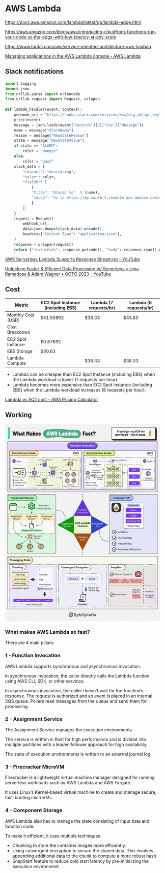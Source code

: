 # AWS Lambda

https://docs.aws.amazon.com/lambda/latest/dg/lambda-edge.html

https://aws.amazon.com/blogs/aws/introducing-cloudfront-functions-run-your-code-at-the-edge-with-low-latency-at-any-scale

https://www.toptal.com/aws/service-oriented-architecture-aws-lambda

[Managing applications in the AWS Lambda console - AWS Lambda](https://docs.aws.amazon.com/lambda/latest/dg/applications-console.html)

## Slack notifications

```python
import logging
import json
from urllib.parse import urlencode
from urllib.request import Request, urlopen

def lambda_handler(event, context):
    webhook_url = "https://hooks.slack.com/services/xxx/org_id/api_key"
    print(event)
    message = json.loads(event["Records"][0]["Sns"]["Message"])
    name = message["AlarmName"]
    reason = message["NewStateReason"]
    state = message["NewStateValue"]
    if state == "ALARM":
        color = "danger"
    else:
        color = "good"
    slack_data = {
        "channel": "monitoring",
        "color": color,
        "fields": [
            {
            "title": "Alarm: %s"  % (name),
            "value": "%s \n https://ap-south-1.console.aws.amazon.com/cloudwatch/home?region=ap-south-1#alarmsV2:alarm/%s?" % (reason, name),
            }
        ]
    }
    request = Request(
        webhook_url,
        data=json.dumps(slack_data).encode(),
        headers={"Content-Type": "application/json"},
    )
    response = urlopen(request)
    return {"statusCode": response.getcode(), "body": response.read().decode()}
```

[AWS Serverless Lambda Supports Response Streaming - YouTube](https://www.youtube.com/watch?v=iwX9dYrcL1k&ab_channel=HusseinNasser)

[Unlocking Faster & Efficient Data Processing w/ Serverless • Uma Ramadoss & Adam Wagner • GOTO 2023 - YouTube](https://www.youtube.com/watch?v=Mbt78pAfuOs&ab_channel=GOTOConferences)

## Cost

| Metric             | EC2 Spot Instance (including EBS) | Lambda (7 requests/hr) | Lambda (8 requests/hr) |
| ------------------ | --------------------------------- | ---------------------- | ---------------------- |
| Monthly Cost (USD) | $41.50892                         | $38.33                 | $43.80                 |
| Cost Breakdown     |                                   |                        |                        |
| EC2 Spot Instance  | $0.87892                          |                        |                        |
| EBS Storage        | $40.63                            |                        |                        |
| Lambda Compute     |                                   | $38.33                 | $38.33                 |

- Lambda can be cheaper than EC2 Spot Instance (including EBS) when the Lambda workload is lower (7 requests per hour).
- Lambda becomes more expensive than EC2 Spot Instance (including EBS) when the Lambda workload increases (8 requests per hour).

[Lambda vs EC2 cost - AWS Pricing Calculator](https://calculator.aws/#/estimate?id=aaae8951c6dbd405046d9682f381355fe1d1fe10)

## Working

![What makes aws lambda fast](../../../media/Pasted%20image%2020240924013035.jpg)

### What makes AWS Lambda so fast?

There are 4 main pillars:

### 1 -  Function Invocation

AWS Lambda supports synchronous and asynchronous invocation.

In synchronous invocation, the caller directly calls the Lambda function using AWS CLI, SDK, or other services.

In asynchronous invocation, the caller doesn’t wait for the function’s response. The request is authorized and an event is placed in an internal SQS queue. Pollers read messages from the queue and send them for processing.

### 2 - Assignment Service

The Assignment Service manages the execution environments. 

The service is written in Rust for high performance and is divided into multiple partitions with a leader-follower approach for high availability. 

The state of execution environments is written to an external journal log.

### 3 - Firecracker MicroVM

Firecracker is a lightweight virtual machine manager designed for running serverless workloads such as AWS Lambda and AWS Fargate. 

It uses Linux’s Kernel-based virtual machine to create and manage secure, fast-booting microVMs.

### 4 - Component Storage

AWS Lambda also has to manage the state consisting of input data and function code.

To make it efficient, it uses multiple techniques:

- Chunking to store the container images more efficiently.
- Using convergent encryption to secure the shared data. This involves appending additional data to the chunk to compute a more robust hash.
- SnapStart feature to reduce cold start latency by pre-initializing the execution environment 
